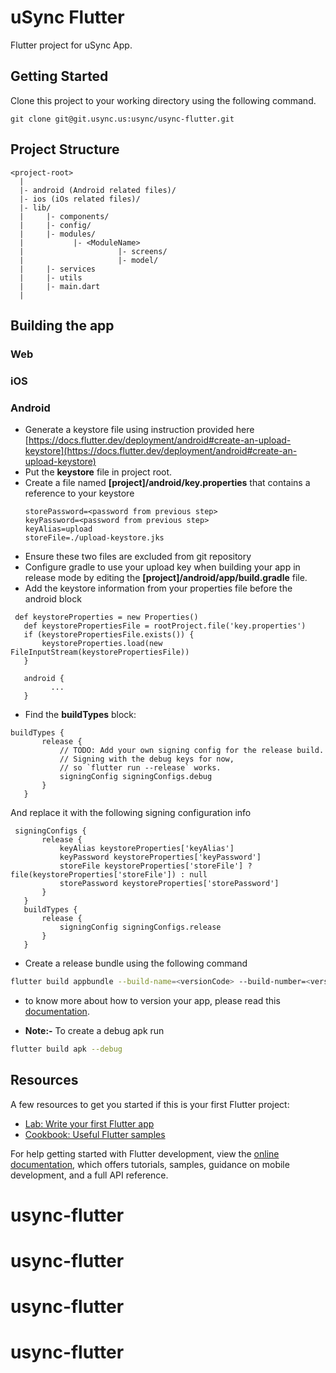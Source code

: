 # uSync Flutter

Flutter project for uSync App.

## Getting Started

Clone this project to your working directory using the following command.

```shell
git clone git@git.usync.us:usync/usync-flutter.git
```

##  Project Structure

```shell
<project-root>
  |
  |- android (Android related files)/
  |- ios (iOs related files)/
  |- lib/
  |     |- components/
  |     |- config/
  |     |- modules/
  |           |- <ModuleName>
  |                     |- screens/
  |                     |- model/
  |     |- services
  |     |- utils
  |     |- main.dart
  |
```

## Building the app

### Web

### iOS

### Android

- Generate a keystore file using instruction provided here [https://docs.flutter.dev/deployment/android#create-an-upload-keystore](https://docs.flutter.dev/deployment/android#create-an-upload-keystore)
- Put the **keystore** file in project root.
- Create a file named **[project]/android/key.properties** that contains a reference to your keystore
  ```
  storePassword=<password from previous step>
  keyPassword=<password from previous step>
  keyAlias=upload
  storeFile=./upload-keystore.jks
  ```
- Ensure these two files are excluded from git repository
- Configure gradle to use your upload key when building your app in release mode by editing the **[project]/android/app/build.gradle** file.
- Add the keystore information from your properties file before the android block

```
 def keystoreProperties = new Properties()
   def keystorePropertiesFile = rootProject.file('key.properties')
   if (keystorePropertiesFile.exists()) {
       keystoreProperties.load(new FileInputStream(keystorePropertiesFile))
   }

   android {
         ...
   }
```

- Find the **buildTypes** block:

```
buildTypes {
       release {
           // TODO: Add your own signing config for the release build.
           // Signing with the debug keys for now,
           // so `flutter run --release` works.
           signingConfig signingConfigs.debug
       }
   }
```

And replace it with the following signing configuration info

```
 signingConfigs {
       release {
           keyAlias keystoreProperties['keyAlias']
           keyPassword keystoreProperties['keyPassword']
           storeFile keystoreProperties['storeFile'] ? file(keystoreProperties['storeFile']) : null
           storePassword keystoreProperties['storePassword']
       }
   }
   buildTypes {
       release {
           signingConfig signingConfigs.release
       }
   }
```

- Create a release bundle using the following command

```sh
flutter build appbundle --build-name=<versionCode> --build-number=<versionCode>
```

- to know more about how to version your app, please read this [documentation](https://developer.android.com/studio/publish/versioning).


- **Note:-** To create a debug apk run

```sh
flutter build apk --debug
```

## Resources

A few resources to get you started if this is your first Flutter project:

- [Lab: Write your first Flutter app](https://docs.flutter.dev/get-started/codelab)
- [Cookbook: Useful Flutter samples](https://docs.flutter.dev/cookbook)

For help getting started with Flutter development, view the
[online documentation](https://docs.flutter.dev/), which offers tutorials,
samples, guidance on mobile development, and a full API reference.
# usync-flutter
# usync-flutter
# usync-flutter
# usync-flutter
